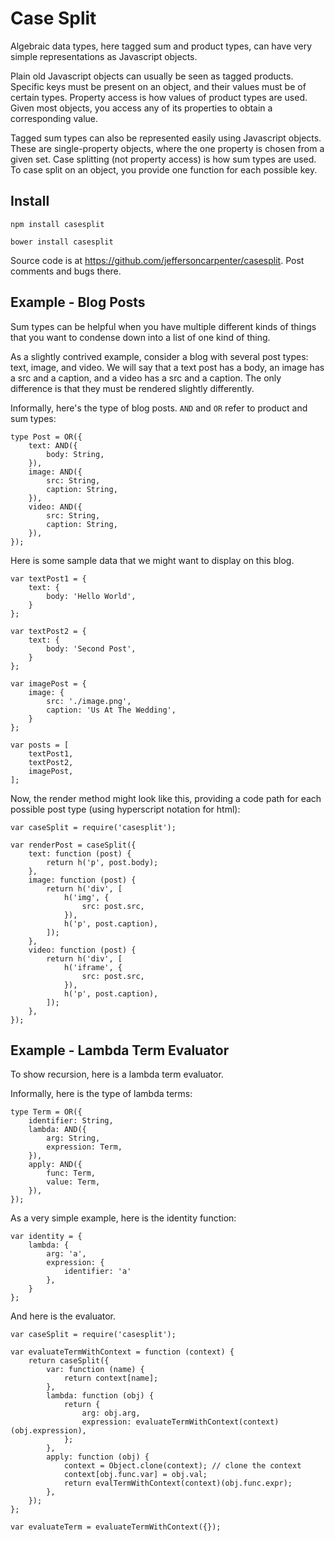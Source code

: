 # Case Split

Algebraic data types, here tagged sum and product types, can have very
simple representations as Javascript objects.

Plain old Javascript objects can usually be seen as tagged products.
Specific keys must be present on an object, and their values must be
of certain types.  Property access is how values of product types are
used.  Given most objects, you access any of its properties to obtain
a corresponding value.

Tagged sum types can also be represented easily using Javascript
objects.  These are single-property objects, where the one property is
chosen from a given set.  Case splitting (not property access) is how
sum types are used.  To case split on an object, you provide one
function for each possible key.

## Install

`npm install casesplit`

`bower install casesplit`

Source code is at https://github.com/jeffersoncarpenter/casesplit.
Post comments and bugs there.

## Example - Blog Posts

Sum types can be helpful when you have multiple different kinds of
things that you want to condense down into a list of one kind of
thing.

As a slightly contrived example, consider a blog with several post
types: text, image, and video.  We will say that a text post has a
body, an image has a src and a caption, and a video has a src and a
caption.  The only difference is that they must be rendered slightly
differently.

Informally, here's the type of blog posts.  `AND` and `OR` refer to
product and sum types:

```
type Post = OR({
    text: AND({
        body: String,
    }),
    image: AND({
        src: String,
        caption: String,
    }),
    video: AND({
        src: String,
        caption: String,
    }),
});
```

Here is some sample data that we might want to display on this blog.

```
var textPost1 = {
    text: {
        body: 'Hello World',
    }
};

var textPost2 = {
    text: {
        body: 'Second Post',
    }
};

var imagePost = {
    image: {
        src: './image.png',
        caption: 'Us At The Wedding',
    }
};

var posts = [
    textPost1,
    textPost2,
    imagePost,
];
```

Now, the render method might look like this, providing a code path for
each possible post type (using hyperscript notation for html):


```
var caseSplit = require('casesplit');

var renderPost = caseSplit({
    text: function (post) {
        return h('p', post.body);
    },
    image: function (post) {
        return h('div', [
            h('img', {
                src: post.src,
            }),
            h('p', post.caption),
        ]);
    },
    video: function (post) {
        return h('div', [
            h('iframe', {
                src: post.src,
            }),
            h('p', post.caption),
        ]);
    },
});
```

## Example - Lambda Term Evaluator

To show recursion, here is a lambda term evaluator.

Informally, here is the type of lambda terms:

```
type Term = OR({
    identifier: String,
    lambda: AND({
        arg: String,
        expression: Term,
    }),
    apply: AND({
        func: Term,
        value: Term,
    }),
});
```

As a very simple example, here is the identity function:

```
var identity = {
    lambda: {
        arg: 'a',
        expression: {
            identifier: 'a'
        },
    }
};
```

And here is the evaluator.

```
var caseSplit = require('casesplit');

var evaluateTermWithContext = function (context) {
    return caseSplit({
        var: function (name) {
            return context[name];
        },
        lambda: function (obj) {
            return {
                arg: obj.arg,
                expression: evaluateTermWithContext(context)(obj.expression),
            };
        },
        apply: function (obj) {
            context = Object.clone(context); // clone the context
            context[obj.func.var] = obj.val;
            return evalTermWithContext(context)(obj.func.expr);
        },
    });
};

var evaluateTerm = evaluateTermWithContext({});
```
